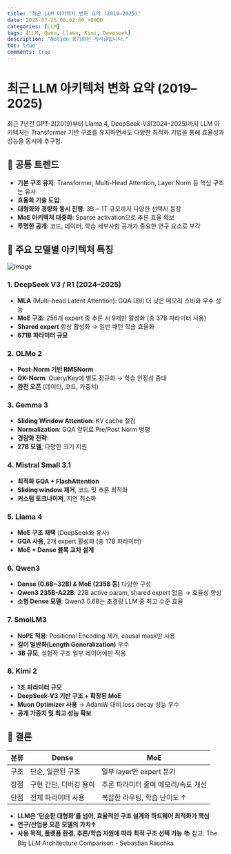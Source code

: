 ```yaml
---
title: "최근 LLM 아키텍처 변화 요약 (2019–2025)"
date: 2025-07-25 08:02:00 +0900
categories: [LLM]
tags: [LLM, Qwen, Llama, Kimi, Deepseek]
description: "Notion 동기화된 게시글입니다."
toc: true
comments: true
---
```


# 최근 LLM 아키텍처 변화 요약 (2019–2025)

최근 7년간 GPT-2(2019)부터 Llama 4, DeepSeek-V3(2024–2025)까지 LLM 아키텍처는 Transformer 기반 구조를 유지하면서도 다양한 최적화 기법을 통해 효율성과 성능을 동시에 추구함.

## 🔑 공통 트렌드

- **기본 구조 유지**: Transformer, Multi-Head Attention, Layer Norm 등 핵심 구조는 유사
- **효율화 기술 도입**:
- **대형화와 경량화 동시 진행**: 3B ~ 1T 규모까지 다양한 선택지 등장
- **MoE 아키텍처 대중화**: Sparse activation으로 추론 효율 확보
- **투명한 공개**: 코드, 데이터, 학습 세부사항 공개가 중요한 연구 요소로 부각
## 📌 주요 모델별 아키텍처 특징

![Image](https://prod-files-secure.s3.us-west-2.amazonaws.com/e6db513d-ec54-40ff-aa74-2487b0bcfe15/ac24fdd3-febf-45c7-8e99-afb6446591d8/image.png?X-Amz-Algorithm=AWS4-HMAC-SHA256&X-Amz-Content-Sha256=UNSIGNED-PAYLOAD&X-Amz-Credential=ASIAZI2LB466UU4WVBIY%2F20250726%2Fus-west-2%2Fs3%2Faws4_request&X-Amz-Date=20250726T063339Z&X-Amz-Expires=3600&X-Amz-Security-Token=IQoJb3JpZ2luX2VjEC4aCXVzLXdlc3QtMiJHMEUCID3HrLaBtgbN7VLkoNWbhHbOVcHQOnFEbtZkDqVKiaQPAiEA7JatRVUYV23bE4krur83QT1GV7uoXXDLrrnlUK2hUMsq%2FwMIVxAAGgw2Mzc0MjMxODM4MDUiDG57dbzA97mQL7KSaircAyjq%2BZgYgDMjpmk9S9raa8%2FQmghExv%2FNT%2FfYRiRPMKqsF2VUWLzlQbHrx6ajQ43qfQuNGUb%2BPx37igEvtNhOLJzBdu7Lp7pnz8qdZIs8UUC57jyqfI4eG9i29uLZp46xwblpi2XbxgcdtaFxNU4WbS0o22poTJKL9PC4YkSGZOyWpKKsKK%2BWSHS2hjJ2WkibsRBdPxbc%2BUmgVi2j2%2Fn8Ay5rejWxbv%2F6vuUzw6fzpCVy7axRdnqKHFYmr5Ym1Wnu5fCzvGPTlYX2epvAtqZZeSf3ZZamvTauquBNvihajWBHbI%2BKZujq3wXRRQoPV1r3OlAGbiSl2L2Du9%2BqEaWhqz1m%2FEqw6XaasG6i67FoOBtkQp6pYUaUquE70GyQfGiHh3BDrlYDLPfX84A5dnSbw3TIouKSE%2B0mMhIeQdW7WbuyILUMcGi%2B57DcPV5jFGSbVWVOcFwArAkra0qwSnCdD94Zyo4cMcaMH7TIoa7qLccPs3yaNiw8h7Wfycx2oX2AI2MLUic1v9PjSMgs%2FWhlU0GdAi9Klr%2F7tlG1poA0MhmJg0L06Ls59B39kwhPKZmPo5PwtHD7liW6J2gulYlF%2FXKzgWT5N1zbIzvpd9pZqfU4CQ5W55e9%2B19H8%2FLZMPDikcQGOqUBBF2ltDRLvnHXJIisTEEKpKD2sY21FlRVdl09pU3LmhGK0vmp1BlSuKwC%2FYoEn4Oc8RYcCOFNdHC63HHSi3lRQcFN3KmSV6O3Ti8ObyQyXH1assW7YL5kuMIAgMXI9xdQo%2FEdqQJUMkt2rOXXg3thBcGLvDkJm%2BO%2BIYwicLnEP5o2ArsIGykI%2FYUnUHm%2BufQMAOQCXP7rIh2R%2BHxXfgTrp5J06%2Bbb&X-Amz-Signature=887832b3e86952db2a11c7d15bf8676df1a1e425cb6e3f5da6db2e8c035a3073&X-Amz-SignedHeaders=host&x-amz-checksum-mode=ENABLED&x-id=GetObject)

### 1. DeepSeek V3 / R1 (2024–2025)

- **MLA** (Multi-head Latent Attention): GQA 대비 더 낮은 메모리 소비와 우수 성능
- **MoE 구조**: 256개 expert 중 추론 시 9개만 활성화 (총 37B 파라미터 사용)
- **Shared expert** 항상 활성화 → 일반 패턴 학습 효율화
- **671B 파라미터 규모**
### 2. OLMo 2

- **Post-Norm 기반 RMSNorm**
- **QK-Norm**: Query/Key에 별도 정규화 → 학습 안정성 증대
- **완전 오픈** (데이터, 코드, 가중치)
### 3. Gemma 3

- **Sliding Window Attention**: KV cache 절감
- **Normalization**: GQA 앞뒤로 Pre/Post Norm 병행
- **경량화 전략**:
- **27B 모델**, 다양한 크기 지원
### 4. Mistral Small 3.1

- **최적화 GQA + FlashAttention**
- **Sliding window 제거**, 코드 및 추론 최적화
- **커스텀 토크나이저**, 지연 최소화
### 5. Llama 4

- **MoE 구조 채택** (DeepSeek와 유사)
- **GQA 사용**, 2개 expert 활성화 (총 17B 파라미터)
- **MoE + Dense 블록 교차 설계**
### 6. Qwen3

- **Dense (0.6B~32B) & MoE (235B 등)** 다양한 구성
- **Qwen3 235B-A22B**: 22B active param, shared expert 없음 → 효율성 향상
- **소형 Dense 모델**: Qwen3 0.6B는 초경량 LLM 중 최고 수준 효율
### 7. SmolLM3

- **NoPE 적용**: Positional Encoding 제거, causal mask만 사용
- **길이 일반화(Length Generalization)** 우수
- **3B 규모**, 실험적 구조 일부 레이어에만 적용
### 8. Kimi 2

- **1조 파라미터 규모**
- **DeepSeek-V3 기반 구조 + 확장된 MoE**
- **Muon Optimizer 사용** → AdamW 대비 loss decay 성능 우수
- **공개 가중치 및 최고 성능 확보**
## 🧩 결론

| 분류 | Dense | MoE |
| --- | --- | --- |
| 구조 | 단순, 일관된 구조 | 일부 layer만 expert 분기 |
| 장점 | 구현 간단, 디버깅 용이 | 추론 파라미터 줄여 메모리/속도 개선 |
| 단점 | 전체 파라미터 사용 | 복잡한 라우팅, 학습 난이도 ↑ |

- **LLM은 ‘단순한 대형화’를 넘어, 효율적인 구조 설계와 하드웨어 최적화가 핵심**
- **연구/산업용 오픈 모델의 가치↑**
- **사용 목적, 플랫폼 환경, 추론/학습 자원에 따라 최적 구조 선택 가능**
📚 참고: The Big LLM Architecture Comparison - Sebastian Raschka


